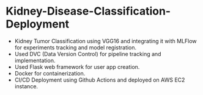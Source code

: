 # Kidney-Disease-Classification-Deployment

* Kidney Tumor Classification using VGG16 and integrating it with MLFlow for experiments tracking and model registration.
* Used DVC (Data Version Control) for pipeline tracking and implementation.
* Used Flask web framework for user app creation.
* Docker for containerization.
* CI/CD Deployment using Github Actions and deployed on AWS EC2 instance.
